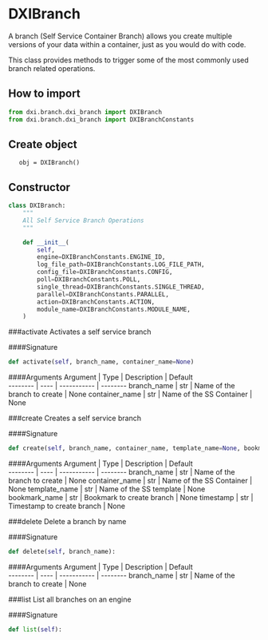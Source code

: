 # DXIBranch

A branch (Self Service Container Branch) allows you create 
multiple versions of your data within a container, just as you would do with code.

This class provides methods to trigger some of the most commonly used branch related operations.

How to import
-------------
```python
from dxi.branch.dxi_branch import DXIBranch
from dxi.branch.dxi_branch import DXIBranchConstants
```

Create object
-------------
```
   obj = DXIBranch() 
```

Constructor
-------------
```python
class DXIBranch:
    """
    All Self Service Branch Operations
    """

    def __init__(
        self,
        engine=DXIBranchConstants.ENGINE_ID,
        log_file_path=DXIBranchConstants.LOG_FILE_PATH,
        config_file=DXIBranchConstants.CONFIG,
        poll=DXIBranchConstants.POLL,
        single_thread=DXIBranchConstants.SINGLE_THREAD,
        parallel=DXIBranchConstants.PARALLEL,
        action=DXIBranchConstants.ACTION,
        module_name=DXIBranchConstants.MODULE_NAME,
    )
```
  
###activate
Activates a self service branch

####Signature
```python
def activate(self, branch_name, container_name=None)
```

####Arguments
Argument | Type | Description | Default    
-------- | ---- | ----------- | -------- 
branch_name | str |  Name of the branch to create | None 
container_name | str | Name of the SS Container | None 

###create
Creates a self service branch

####Signature
```python
def create(self, branch_name, container_name, template_name=None, bookmark_name=None, timestamp=None):
```

####Arguments
Argument | Type | Description | Default    
-------- | ---- | ----------- | -------- 
branch_name | str |  Name of the branch to create | None 
container_name | str | Name of the SS Container | None 
template_name | str |  Name of the SS template | None 
bookmark_name | str | Bookmark to create branch | None 
timestamp | str |  Timestamp to create branch | None 

###delete
Delete a branch by name

####Signature
```python
def delete(self, branch_name):
```

####Arguments
Argument | Type | Description | Default    
-------- | ---- | ----------- | -------- 
branch_name | str |  Name of the branch to create | None 

###list 
List all branches on an engine

####Signature
```python
def list(self):
```